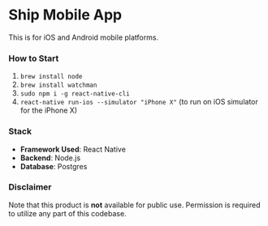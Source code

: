 # Ship Mobile App

This is for iOS and Android mobile platforms.

### How to Start

1. `brew install node`
1. `brew install watchman`
1. `sudo npm i -g react-native-cli`
1. `react-native run-ios --simulator "iPhone X"` (to run on iOS simulator for the iPhone X)

### Stack

- **Framework Used**: React Native
- **Backend**: Node.js
- **Database**: Postgres

### Disclaimer

Note that this product is **not** available for public use. Permission is required
to utilize any part of this codebase.
